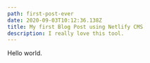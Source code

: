 ```yaml
---
path: first-post-ever
date: 2020-09-03T10:12:36.138Z
title: My first Blog Post using Netlify CMS
description: I really love this tool.
---
```

Hello world.